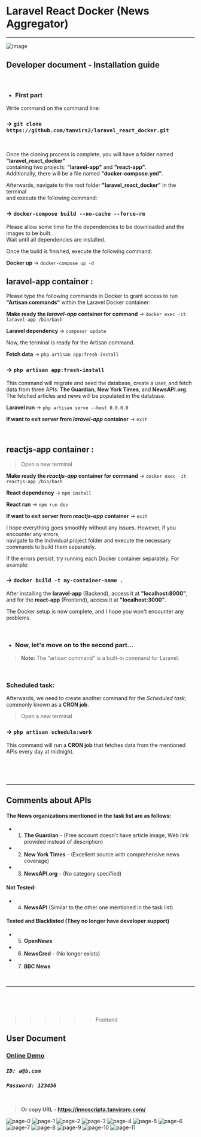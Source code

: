 Laravel React Docker  (News Aggregator)
=======================================
***

![image](https://github.com/tanvirs2/laravel_react_docker/assets/11763906/4d89fafb-0ad5-4638-9ddc-141a47a1f7da)

## Developer document - Installation guide

<br/>

+ ### First part

Write command on the command line:

### &rarr; `git clone https://github.com/tanvirs2/laravel_react_docker.git`

<br/>


Once the cloning process is complete, you will have a folder named **"laravel_react_docker"**  
containing two projects: **"laravel-app"** and **"react-app"**.  
Additionally, there will be a file named **"docker-compose.yml"**.

Afterwards, navigate to the root folder **"laravel_react_docker"** in the terminal  
and execute the following command:

### &rarr; `docker-compose build --no-cache --force-rm`

Please allow some time for the dependencies to be downloaded and the images to be built.  
Wait until all dependencies are installed.

Once the build is finished, execute the following command:

**Docker up** &rarr; `docker-compose up -d`

## laravel-app container :

Please type the following commands in Docker to grant access to run **"Artisan commands"** within the Laravel Docker container:

**Make ready the *laravel-app* container for command** &rarr; `docker exec -it laravel-app /bin/bash`

**Laravel dependency** &rarr; `composer update`

Now, the terminal is ready for the Artisan command.

**Fetch data** &rarr; `php artisan app:fresh-install`

### &rarr; `php artisan app:fresh-install`

This command will migrate and seed the database, create a user, and fetch data from three APIs: **The Guardian**, **New York Times**, and **NewsAPI.org**. The fetched articles and news will be populated in the database.


**Laravel run** &rarr; `php artisan serve --host 0.0.0.0`


**If want to exit server from *laravel-app* container** &rarr; `exit`

<br/>  

## reactjs-app  container :

> Open a new terminal

**Make ready the *reactjs-app* container for command** &rarr; `docker exec -it reactjs-app /bin/bash`

**React dependency** &rarr; `npm install`

**React run** &rarr; `npm run dev`

**If want to exit server from *reactjs-app* container** &rarr; `exit`


I hope everything goes smoothly without any issues. However, if you encounter any errors,  
navigate to the individual project folder and execute the necessary commands to build them separately.

If the errors persist, try running each Docker container separately. For example:

### &rarr; `docker build -t my-container-name .`

After installing the **laravel-app** (Backend), access it at **"localhost:8000"**,   
and for the **react-app** (Frontend), access it at **"localhost:3000"**.

The Docker setup is now complete, and I hope you won't encounter any problems.

<br/>  


+ ### Now, let's move on to the second part...

>**Note:** The "artisan command" is a built-in command for Laravel.  


<br/>  

### Scheduled task:

Afterwards, we need to create another command for the *Scheduled task*, commonly known as a **CRON job**.
> Open a new terminal
### &rarr; `php artisan schedule:work`

This command will run a **CRON job** that fetches data from the mentioned APIs every day at midnight.



<br/><br/><br/>
***
## Comments about APIs

#### The News organizations mentioned in the task list are as follows:

* 1. **The Guardian** - (Free account doesn't have article image, Web link provided instead of description) <br/>
* 2. **New York Times** - (Excellent source with comprehensive news coverage) <br/>
* 3. **NewsAPI.org** - (No category specified) <br/>

#### Not Tested: <br/>
* 4. **NewsAPI** (Similar to the other one mentioned in the task list) <br/>

#### Tested and Blacklisted (They no longer have developer support) <br/>
* 5. **OpenNews** <br/>
* 6. **NewsCred** - (No longer exists) <br/>
* 7. **BBC News** 

<br/>

***

<br/><br/><br/>

>>>>>>Frontend

## User Document



### [Online Demo](https://innoscripta.tanvirpro.com/)

### *`ID: a@b.com`*
### *`Password: 123456`*

<br/>

>**Or copy URL - https://innoscripta.tanvirpro.com/**



![page-0](https://github.com/tanvirs2/laravel_react_docker/assets/11763906/32a6b3a6-6c9c-4480-b855-5dbb4cf8c2c6)
![page-1](https://github.com/tanvirs2/laravel_react_docker/assets/11763906/7e3664b3-f8a6-4cc6-a598-4db19e1ea25d)
![page-2](https://github.com/tanvirs2/laravel_react_docker/assets/11763906/892ba386-9dfe-4997-afb6-fac7598643fe)
![page-3](https://github.com/tanvirs2/laravel_react_docker/assets/11763906/7157fda9-4ad4-4dc4-9fd5-543adca467ab)
![page-4](https://github.com/tanvirs2/laravel_react_docker/assets/11763906/c52dbcae-7c1a-4683-894b-74aab08a2ead)
![page-5](https://github.com/tanvirs2/laravel_react_docker/assets/11763906/d6c6c1c8-ad43-4301-a476-786cf069a1c7)
![page-6](https://github.com/tanvirs2/laravel_react_docker/assets/11763906/5f79ae8c-73f1-4e40-8fac-b9aa9de1bc95)
![page-7](https://github.com/tanvirs2/laravel_react_docker/assets/11763906/a5f8ad03-879e-471e-a110-01e5757218c5)
![page-8](https://github.com/tanvirs2/laravel_react_docker/assets/11763906/c9941f11-ac3e-4d7d-ae89-051d3967b398)
![page-9](https://github.com/tanvirs2/laravel_react_docker/assets/11763906/7c1d476a-575f-44ce-a837-9bb29533ff04)
![page-10](https://github.com/tanvirs2/laravel_react_docker/assets/11763906/ca44e2e7-50e8-4822-b78b-ad570bac43cc)
![page-11](https://github.com/tanvirs2/laravel_react_docker/assets/11763906/e87b0c68-36a0-47b6-905d-397d6205342d)

